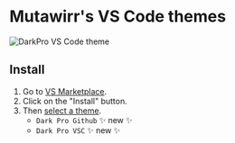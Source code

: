 # Mutawirr's VS Code themes

![DarkPro VS Code theme](https://tnmjsrgwikprvlmuruvu.supabase.co/storage/v1/object/public/images//1752399562863.png)

## Install

1. Go to [VS Marketplace](https://marketplace.visualstudio.com/items?itemName=Mutawirr.dark-pro-vscode-default).
2. Click on the "Install" button.
3. Then [select a theme](https://code.visualstudio.com/docs/getstarted/themes#_selecting-the-color-theme).
   - `Dark Pro Github` ✨ new ✨
   - `Dark Pro VSC` ✨ new ✨
